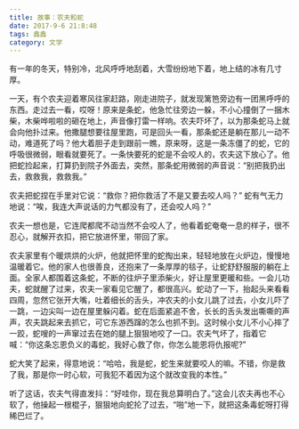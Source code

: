 ```yaml
---
title: 故事：农夫和蛇
date: 2017-9-6 21:8:48
tags: 鑫鑫
category: 文学
---
```

有一年的冬天，特别冷，北风呼呼地刮着，大雪纷纷地下着，地上结的冰有几寸厚。

一天，有个农夫迎着寒风往家赶路，刚走进院子，就发现篱笆旁边有一团黑呼呼的东西。走过去一看，哎呀！原来是条蛇，他急忙往旁边一躲，不小心撞倒了一捆木柴，木柴哗啦啦的砸在地上，声音像打雷一样响。农夫吓坏了，以为那条蛇马上就会向他扑过来。他撒腿想要往屋里跑，可是回头一看，那条蛇还是躺在那儿一动不动，难道死了吗？他大着胆子走到跟前一瞧，原来呀，这是一条冻僵了的蛇，它的呼吸很微弱，眼看就要死了。一条快要死的蛇是不会咬人的，农夫这下放心了。他把蛇捡起来，打算扔到院子外面去，突然，那条蛇用微弱的声音说：“别把我扔出去，救救我，救救我。”

农夫把蛇捏在手里对它说：“救你？把你救活了不是又要去咬人吗？” 蛇有气无力地说：“唉，我连大声说话的力气都没有了，还会咬人吗？”

农夫一想也是，它连爬都爬不动当然不会咬人了，他看着蛇奄奄一息的样子，很不忍心，就解开衣扣，把它放进怀里，带回了家。

农夫家里有个暖烘烘的火炉，他就把怀里的蛇掏出来，轻轻地放在火炉边，慢慢地温暖着它。他的家人也很善良，还抱来了一条厚厚的毯子，让蛇舒舒服服的躺在上面。全家人都围着这条蛇，不断的往炉子里添柴火，好让屋里更暖和些。一会儿功夫，蛇就醒了过来，农夫一家看见它醒了，都很高兴。蛇动了一下，抬起头来看看四周，忽然它张开大嘴，吐着细长的舌头，冲农夫的小女儿跳了过去，小女儿吓了一跳，一边尖叫一边在屋里躲闪着。蛇在后面紧追不舍，长长的舌头发出嘶嘶的声声，农夫跳起来去抓它，可它东游西蹿的怎么也抓不到。这时候小女儿不小心摔了一跤，蛇嗖的一声窜过去在她的腿上狠狠地咬了一口。农夫气坏了，指着它喊：“你这条忘恩负义的毒蛇，我好心救了你，你怎么能恩将仇报呢?”

蛇大笑了起来，得意地说：“哈哈，我是蛇，蛇生来就要咬人的嘛。不错，你是救了我，那是你一时心软，可我犯不着因为这个就改变我的本性。”

听了这话，农夫气得直发抖：“好哇你，现在我总算明白了。”这会儿农夫再也不心软了，他操起一根棍子，狠狠地向蛇抡了过去，“啪”地一下，就把这条毒蛇呀打得稀巴烂了。